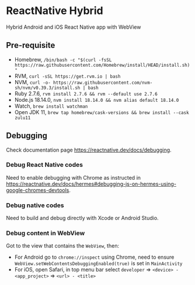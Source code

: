 # ReactNative Hybrid

Hybrid Android and iOS React Native app with WebView

## Pre-requisite

- Homebrew, `/bin/bash -c "$(curl -fsSL https://raw.githubusercontent.com/Homebrew/install/HEAD/install.sh)"`
- RVM, `curl -sSL https://get.rvm.io | bash`
- NVM, `curl -o- https://raw.githubusercontent.com/nvm-sh/nvm/v0.39.3/install.sh | bash`
- Ruby 2.7.6, `rvm install 2.7.6 && rvm --default use 2.7.6`
- Node.js 18.14.0, `nvm install 18.14.0 && nvm alias default 18.14.0`
- Watch, `brew install watchman`
- Open JDK 11, `brew tap homebrew/cask-versions && brew install --cask zulu11`

## Debugging

Check documentation page <https://reactnative.dev/docs/debugging>.

### Debug React Native codes

Need to enable debugging with Chrome as instructed in <https://reactnative.dev/docs/hermes#debugging-js-on-hermes-using-google-chromes-devtools>.

### Debug native codes

Need to build and debug directly with Xcode or Android Studio.

### Debug content in WebView

Got to the view that contains the `WebView`, then:

- For Android go to `chrome://inspect` using Chrome, need to ensure `WebView.setWebContentsDebuggingEnabled(true)` is set in `MainActivity`
- For iOS, open Safari, in top menu bar select `developer` => `<device> - <app_project>` => `<url> - <title>`

